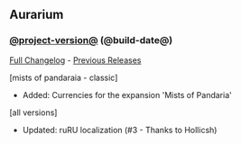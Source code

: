 ## Aurarium
### [@project-version@](https://github.com/wow-addon-dev/Aurarium/tree/@project-version@) (@build-date@)
[Full Changelog](@full-changelog@) - [Previous Releases](https://github.com/wow-addon-dev/Aurarium/releases)

[mists of pandaraia - classic]
- Added: Currencies for the expansion 'Mists of Pandaria'

[all versions]
- Updated: ruRU localization (#3 - Thanks to Hollicsh)
